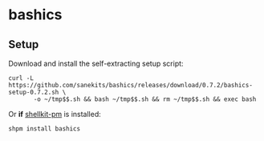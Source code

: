 # bashics

## Setup

Download and install the self-extracting setup script:

```
curl -L https://github.com/sanekits/bashics/releases/download/0.7.2/bashics-setup-0.7.2.sh \
       -o ~/tmp$$.sh && bash ~/tmp$$.sh && rm ~/tmp$$.sh && exec bash
```

Or **if** [shellkit-pm](https://github.com/sanekits/shellkit-pm) is installed:

    shpm install bashics

##
